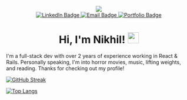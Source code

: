 <div align="center">
  <img src="https://i.giphy.com/media/v1.Y2lkPTc5MGI3NjExNWg0YjFlanRhOXJtMGJya29oYmJvaWN0ajR0OXh1MjQ0ZnM5aXM1YyZlcD12MV9pbnRlcm5hbF9naWZfYnlfaWQmY3Q9Zw/L8K62iTDkzGX6/giphy.gif" />
  <div id="badges">
    <a href="https://www.linkedin.com/in/nikhil-dronamraju-154818144/">
      <img src="https://img.shields.io/badge/LinkedIn-0077B5?style=for-the-badge&logo=linkedin&logoColor=white" alt="LinkedIn Badge"/>
    </a>
    <a href="mailto:nikhil.dronamraju.0917@gmail.com?subject=FROM_GITHUB_README">
      <img src="https://img.shields.io/badge/Gmail-D14836?style=for-the-badge&logo=gmail&logoColor=white" alt="Email Badge"/>
    </a>
    <a href="https://nikhildronamraju.dev">
      <img src="https://img.shields.io/badge/Portfolio-%23000000.svg?style=for-the-badge&logo=chrome&logoColor=white" alt="Portfolio Badge"/>
    </a>
  </div>
  <h1>
    Hi, I'm Nikhil!
    <img src="https://media.giphy.com/media/hvRJCLFzcasrR4ia7z/giphy.gif" width="30px"/>
  </h1>
</div>

I'm a full-stack dev with over 2 years of experience working in React & Rails. Personally speaking, I'm into horror movies, music, lifting weights, and reading. Thanks for checking out my profile!
<div>
  
  [![GitHub Streak](http://github-readme-streak-stats.herokuapp.com?user=nikhil-dronamraju)](https://git.io/streak-stats)
  
  [![Top Langs](https://github-readme-stats.vercel.app/api/top-langs/?username=nikhil-dronamraju&layout=compact)](https://github.com/anuraghazra/github-readme-stats)
</div>
